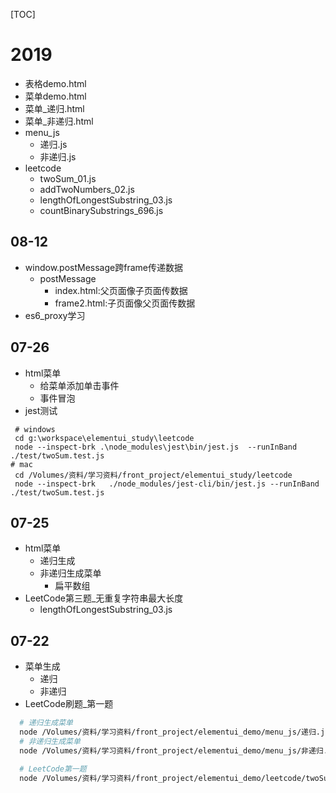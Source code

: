 [TOC]
# 2019
 
- 表格demo.html
- 菜单demo.html
- 菜单_递归.html
- 菜单_非递归.html
- menu_js
  - 递归.js
  - 非递归.js
- leetcode
  - twoSum_01.js
  - addTwoNumbers_02.js
  - lengthOfLongestSubstring_03.js
  - countBinarySubstrings_696.js

 ## 08-12
- window.postMessage跨frame传递数据
  - postMessage
    - index.html:父页面像子页面传数据
    - frame2.html:子页面像父页面传数据
- es6_proxy学习 

 ## 07-26
 - html菜单
   - 给菜单添加单击事件
   - 事件冒泡 
- jest测试

```
 # windows
 cd g:\workspace\elementui_study\leetcode
 node --inspect-brk .\node_modules\jest\bin/jest.js  --runInBand  ./test/twoSum.test.js
# mac
 cd /Volumes/资料/学习资料/front_project/elementui_study/leetcode
 node --inspect-brk   ./node_modules/jest-cli/bin/jest.js --runInBand ./test/twoSum.test.js
``` 

## 07-25
- html菜单
  - 递归生成
  - 非递归生成菜单
    - 扁平数组 
- LeetCode第三题_无重复字符串最大长度
  -  lengthOfLongestSubstring_03.js  
      

## 07-22
- 菜单生成
    - 递归
    - 非递归
- LeetCode刷题_第一题    
```bash
  # 递归生成菜单
  node /Volumes/资料/学习资料/front_project/elementui_demo/menu_js/递归.js
  # 非递归生成菜单
  node /Volumes/资料/学习资料/front_project/elementui_demo/menu_js/非递归.js

  # LeetCode第一题
  node /Volumes/资料/学习资料/front_project/elementui_demo/leetcode/twoSum_01.js
``` 
